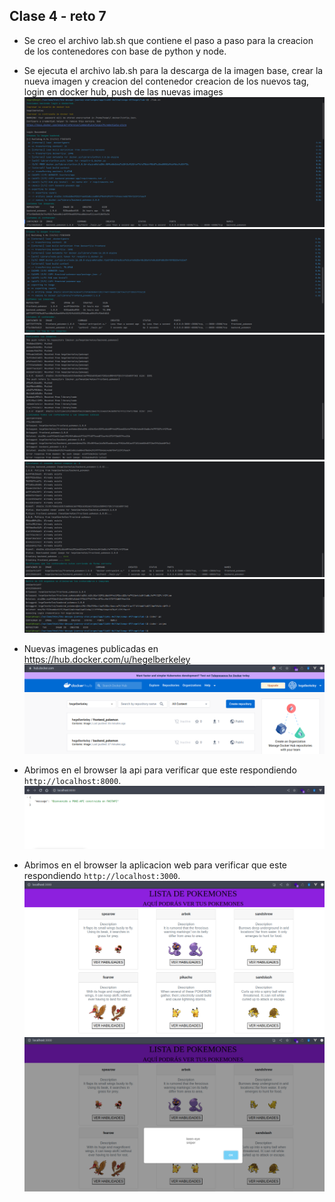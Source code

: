 ## Clase 4 - reto 7

* Se creo el archivo lab.sh que contiene el paso a paso para la creacion de los contenedores con base de python y node.
* Se ejecuta el archivo lab.sh para la descarga de la imagen base, crear la nueva imagen y creacion del contenedor creacion de los nuevos tag, login en docker hub, push de las nuevas images
![Ejecutar el archivo lab.sh](img-1.png)
![Ejecutar el archivo lab.sh](img-2.png)
![Ejecutar el archivo lab.sh](img-3.png)
![Ejecutar el archivo lab.sh](img-4.png)
![Ejecutar el archivo lab.sh](img-5.png)


* Nuevas imagenes publicadas en https://hub.docker.com/u/hegelberkeley
![DB](img-6.png)

* Abrimos en el browser la api para verificar que este respondiendo `http://localhost:8000`.
![remove](img-9.png)

* Abrimos en el browser la aplicacion web para verificar que este respondiendo `http://localhost:3000`.
![remove](img-7.png)
![remove](img-8.png)